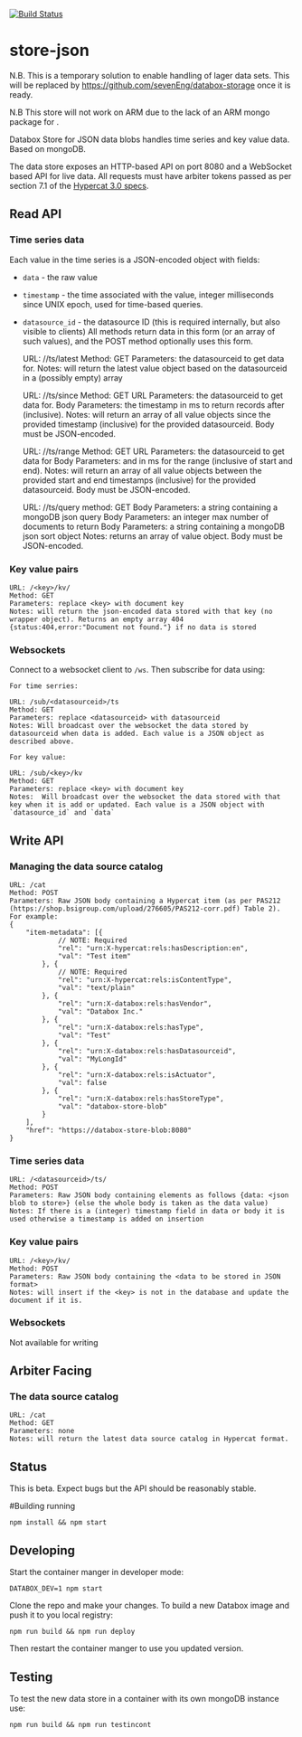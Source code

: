 [![Build Status](https://travis-ci.org/me-box/store-json.svg?branch=master)](https://travis-ci.org/me-box/store-json)

# store-json

N.B. This is a temporary solution to enable handling of lager data sets. This will be replaced by https://github.com/sevenEng/databox-storage once it is ready. 

N.B This store will not work on ARM due to the lack of an ARM mongo package for .

Databox Store for JSON data blobs handles time series and key value data. Based on mongoDB.

The data store exposes an HTTP-based API on port 8080 and a WebSocket based API
for live data. All requests must have arbiter tokens passed as per section 7.1
of the
[Hypercat 3.0 specs](https://shop.bsigroup.com/upload/276605/PAS212-corr.pdf).


## Read API

### Time series data

Each value in the time series is a JSON-encoded object with fields:
- `data` - the raw value
- `timestamp` - the time associated with the value, integer milliseconds since UNIX epoch, used for time-based queries.
- `datasource_id` - the datasource ID (this is required internally, but also visible to clients)
All methods return data in this form (or an array of such values), and the POST method optionally uses this form.

    URL: /<datasourceid>/ts/latest
    Method: GET
    Parameters: <datasourceid> the datasourceid to get data for.
    Notes: will return the latest value object based on the datasourceid in a (possibly empty) array

    URL: /<datasourceid>/ts/since
    Method: GET
    URL Parameters: <datasourceid> the datasourceid to get data for.
    Body Parameters: <startTimestamp> the timestamp in ms to return records after (inclusive).
    Notes: will return an array of all value objects since the provided timestamp (inclusive) for the provided datasourceid. Body must be JSON-encoded.

    URL: /<datasourceid>/ts/range
    Method: GET
    URL Parameters: <datasourceid> the datasourceid to get data for
    Body Parameters: <startTimestamp> and <endTimestamp> in ms for the range (inclusive of start and end).
    Notes: will return an array of all value objects between the provided start and end timestamps (inclusive) for the provided datasourceid. Body must be JSON-encoded.

    URL: /<datasourceid>/ts/query
    method: GET
    Body Parameters: <query> a string containing a mongoDB json query 
    Body Parameters: <limit> an integer max number of documents to return 
    Body Parameters: <sort> a string containing a mongoDB json sort object
    Notes: returns an array of value object. Body must be JSON-encoded.
    
### Key value pairs

    URL: /<key>/kv/
    Method: GET
    Parameters: replace <key> with document key
    Notes: will return the json-encoded data stored with that key (no wrapper object). Returns an empty array 404 {status:404,error:"Document not found."} if no data is stored

### Websockets

Connect to a websocket client to `/ws`. Then subscribe for data using:

    For time serries:

    URL: /sub/<datasourceid>/ts
    Method: GET
    Parameters: replace <datasourceid> with datasourceid
    Notes: Will broadcast over the websocket the data stored by datasourceid when data is added. Each value is a JSON object as described above.

    For key value:

    URL: /sub/<key>/kv
    Method: GET
    Parameters: replace <key> with document key
    Notes:  Will broadcast over the websocket the data stored with that key when it is add or updated. Each value is a JSON object with `datasource_id` and `data`

## Write API

### Managing the data source catalog
    URL: /cat
    Method: POST
    Parameters: Raw JSON body containing a Hypercat item (as per PAS212 (https://shop.bsigroup.com/upload/276605/PAS212-corr.pdf) Table 2).
    For example:
    {
        "item-metadata": [{
                // NOTE: Required
                "rel": "urn:X-hypercat:rels:hasDescription:en",
                "val": "Test item"
            }, {
                // NOTE: Required
                "rel": "urn:X-hypercat:rels:isContentType",
                "val": "text/plain"
            }, {
                "rel": "urn:X-databox:rels:hasVendor",
                "val": "Databox Inc."
            }, {
                "rel": "urn:X-databox:rels:hasType",
                "val": "Test"
            }, {
                "rel": "urn:X-databox:rels:hasDatasourceid",
                "val": "MyLongId"
            }, {
                "rel": "urn:X-databox:rels:isActuator",
                "val": false
            }, {
                "rel": "urn:X-databox:rels:hasStoreType",
                "val": "databox-store-blob"
            }
        ],
        "href": "https://databox-store-blob:8080"
    }

### Time series data
    URL: /<datasourceid>/ts/
    Method: POST
    Parameters: Raw JSON body containing elements as follows {data: <json blob to store>} (else the whole body is taken as the data value)
    Notes: If there is a (integer) timestamp field in data or body it is used otherwise a timestamp is added on insertion 

### Key value pairs

    URL: /<key>/kv/
    Method: POST
    Parameters: Raw JSON body containing the <data to be stored in JSON format>
    Notes: will insert if the <key> is not in the database and update the document if it is.


### Websockets

Not available for writing

## Arbiter Facing

### The data source catalog

    URL: /cat
    Method: GET
    Parameters: none
    Notes: will return the latest data source catalog in Hypercat format.

## Status

This is beta. Expect bugs but the API should be reasonably stable.

#Building running

    npm install && npm start

## Developing

Start the container manger in developer mode:

    DATABOX_DEV=1 npm start

Clone the repo and make your changes. To build a new Databox image and push it
to you local registry:

    npm run build && npm run deploy

Then restart the container manger to use you updated version.

## Testing

To test the new data store in a container with its own mongoDB instance use: 

    npm run build && npm run testincont
